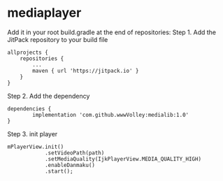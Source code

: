 # mediaplayer

Add it in your root build.gradle at the end of repositories:
Step 1. Add the JitPack repository to your build file

	allprojects {
		repositories {
			...
			maven { url 'https://jitpack.io' }
		}
	}
	
	
Step 2. Add the dependency

	dependencies {
	        implementation 'com.github.wwwVolley:medialib:1.0'
	}
	
	
Step 3. init player 

	mPlayerView.init()
                .setVideoPath(path)
                .setMediaQuality(IjkPlayerView.MEDIA_QUALITY_HIGH)
                .enableDanmaku()
                .start();

